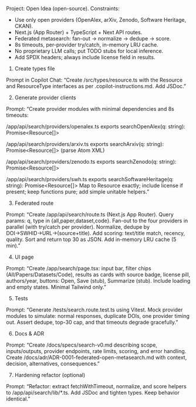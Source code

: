 Project: Open Idea (open-source).
Constraints:
- Use only open providers (OpenAlex, arXiv, Zenodo, Software Heritage, CKAN).
- Next.js (App Router) + TypeScript + Next API routes.
- Federated metasearch: fan-out → normalize → dedupe → score.
- 8s timeouts, per-provider try/catch, in-memory LRU cache.
- No proprietary LLM calls; put TODO stubs for local inference.
- Add SPDX headers; always include license field in results.

1) Create types file

Prompt in Copilot Chat:
“Create /src/types/resource.ts with the Resource and ResourceType interfaces as per .copilot-instructions.md. Add JSDoc.”

2) Generate provider clients

Prompt:
“Create provider modules with minimal dependencies and 8s timeouts:

/app/api/search/providers/openalex.ts exports searchOpenAlex(q: string): Promise<Resource[]>

/app/api/search/providers/arxiv.ts exports searchArxiv(q: string): Promise<Resource[]> (parse Atom XML)

/app/api/search/providers/zenodo.ts exports searchZenodo(q: string): Promise<Resource[]>

/app/api/search/providers/swh.ts exports searchSoftwareHeritage(q: string): Promise<Resource[]>
Map to Resource exactly; include license if present; keep functions pure; add simple unitable helpers.”

3) Federated route

Prompt:
“Create /app/api/search/route.ts (Next.js App Router). Query params: q, type in {all,paper,dataset,code}. Fan-out to the four providers in parallel (with try/catch per provider). Normalize, dedupe by DOI→SWHID→URL→(source+title). Add scoring: text/title match, recency, quality. Sort and return top 30 as JSON. Add in-memory LRU cache (5 min).”

4) UI page

Prompt:
“Create /app/search/page.tsx: input bar, filter chips (All/Papers/Datasets/Code), results as cards with source badge, license pill, authors/year, buttons: Open, Save (stub), Summarize (stub). Include loading and empty states. Minimal Tailwind only.”

5) Tests

Prompt:
“Generate /tests/search.route.test.ts using Vitest. Mock provider modules to simulate: normal responses, duplicate DOIs, one provider timing out. Assert dedupe, top-30 cap, and that timeouts degrade gracefully.”

6) Docs & ADR

Prompt:
“Create /docs/specs/search-v0.md describing scope, inputs/outputs, provider endpoints, rate limits, scoring, and error handling. Create /docs/adr/ADR-0001-federated-open-metasearch.md with context, decision, alternatives, consequences.”

7) Hardening refactor (optional)

Prompt:
“Refactor: extract fetchWithTimeout, normalize, and score helpers to /app/api/search/lib/*.ts. Add JSDoc and tighten types. Keep behavior identical.”